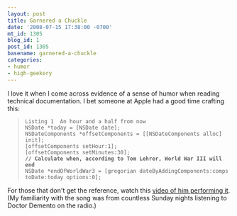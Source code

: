 ```yaml
---
layout: post
title: Garnered a Chuckle
date: '2008-07-15 17:38:00 -0700'
mt_id: 1305
blog_id: 1
post_id: 1305
basename: garnered-a-chuckle
categories:
- humor
- high-geekery
---
```

<p>
I love it when I come across evidence of a sense of humor when reading technical documentation. I bet someone at Apple had a good time crafting this:
</p>
<blockquote>
<code>Listing 1&#xA0; An hour and a half from now<br />NSDate *today = [NSDate date];<br />NSDateComponents *offsetComponents = [[NSDateComponents alloc] init];<br />[offsetComponents setHour:1];<br />[offsetComponents setMinutes:30];<br /><b>// Calculate when, according to Tom Lehrer, World War III will end</b><br />NSDate *endOfWorldWar3 = [gregorian dateByAddingComponents:comps toDate:today options:0];
</code>
</blockquote>
<p>
For those that don't get the reference, watch this <a href="http://www.youtube.com/watch?v=pklr0UD9eSo">video of him performing it</a>. (My familiarity with the song was from countless Sunday nights listening to Doctor Demento on the radio.)
</p>

